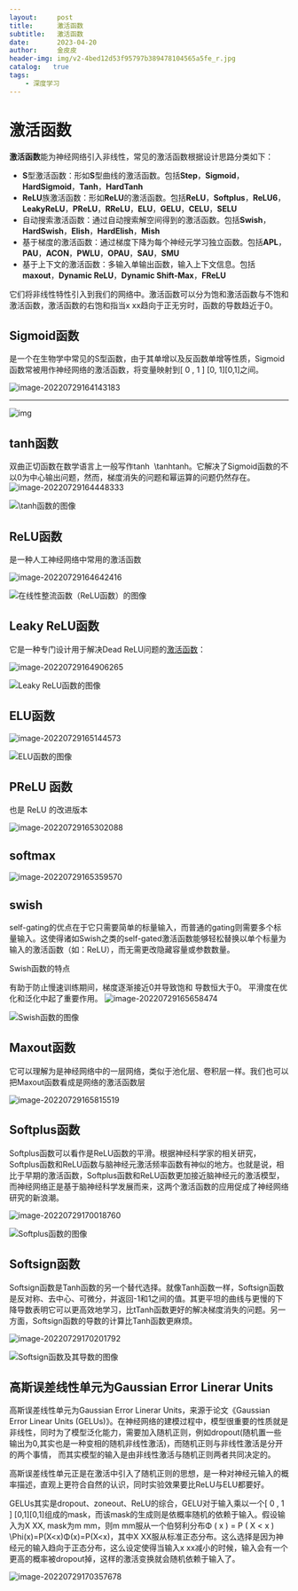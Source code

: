 ```yaml
---
layout:     post
title:      激活函数
subtitle:   激活函数
date:       2023-04-20
author:     金皮皮
header-img: img/v2-4bed12d53f95797b389478104565a5fe_r.jpg
catalog:   true
tags:
    - 深度学习
---
```

# 激活函数

**激活函数**能为神经网络引入非线性，常见的激活函数根据设计思路分类如下：

- **S**型激活函数：形如**S**型曲线的激活函数。包括**Step**，**Sigmoid**，**HardSigmoid**，**Tanh**，**HardTanh**
- **ReLU**族激活函数：形如**ReLU**的激活函数。包括**ReLU**，**Softplus**，**ReLU6**，**LeakyReLU**，**PReLU**，**RReLU**，**ELU**，**GELU**，**CELU**，**SELU**
- 自动搜索激活函数：通过自动搜索解空间得到的激活函数。包括**Swish**，**HardSwish**，**Elish**，**HardElish**，**Mish**
- 基于梯度的激活函数：通过梯度下降为每个神经元学习独立函数。包括**APL**，**PAU**，**ACON**，**PWLU**，**OPAU**，**SAU**，**SMU**
- 基于上下文的激活函数：多输入单输出函数，输入上下文信息。包括**maxout**，**Dynamic ReLU**，**Dynamic Shift-Max**，**FReLU**





它们将非线性特性引入到我们的网络中。激活函数可以分为饱和激活函数与不饱和激活函数，激活函数的右饱和指当x xx趋向于正无穷时，函数的导数趋近于0。



## Sigmoid函数

是一个在生物学中常见的S型函数，由于其单增以及反函数单增等性质，Sigmoid函数常被用作神经网络的激活函数，将变量映射到[ 0 , 1 ] [0, 1][0,1]之间。

![image-20220729164143183](激活函数.assets/image-20220729164143183.png)

****

![img](激活函数.assets/9e015fa8100a4bcf9c92b58e4d7ec21c.png)



## tanh函数

双曲正切函数在数学语言上一般写作tanh ⁡ \tanhtanh。它解决了Sigmoid函数的不以0为中心输出问题，然而，梯度消失的问题和幂运算的问题仍然存在。
![image-20220729164448333](激活函数.assets/image-20220729164448333.png)

![\tanh函数的图像](https://img-blog.csdnimg.cn/02407ef8fd9548cdb4cec668545e996d.png?x-oss-process=image/watermark,type_ZHJvaWRzYW5zZmFsbGJhY2s,shadow_50,text_Q1NETiBAdm9uICBOZXVtYW5u,size_20,color_FFFFFF,t_70,g_se,x_16)

## ReLU函数

是一种人工神经网络中常用的激活函数

![image-20220729164642416](激活函数.assets/image-20220729164642416.png)

![在线性整流函数（ReLU函数）的图像](https://img-blog.csdnimg.cn/071eabf41ba3426388d3e97480d1796d.png?x-oss-process=image/watermark,type_ZHJvaWRzYW5zZmFsbGJhY2s,shadow_50,text_Q1NETiBAdm9uICBOZXVtYW5u,size_20,color_FFFFFF,t_70,g_se,x_16)

## Leaky ReLU函数

它是一种专门设计用于解决Dead ReLU问题的[激活函数](https://so.csdn.net/so/search?q=激活函数&spm=1001.2101.3001.7020)：

![image-20220729164906265](激活函数.assets/image-20220729164906265.png)

![Leaky ReLU函数的图像](https://img-blog.csdnimg.cn/32a5a159be1b462884c10aded2768eca.png?x-oss-process=image/watermark,type_ZHJvaWRzYW5zZmFsbGJhY2s,shadow_50,text_Q1NETiBAdm9uICBOZXVtYW5u,size_20,color_FFFFFF,t_70,g_se,x_16)



## ELU函数

![image-20220729165144573](激活函数.assets/image-20220729165144573.png)

![ELU函数的图像](https://img-blog.csdnimg.cn/977a080accc14d2eb42282ba926ecd6b.png?x-oss-process=image/watermark,type_ZHJvaWRzYW5zZmFsbGJhY2s,shadow_50,text_Q1NETiBAdm9uICBOZXVtYW5u,size_20,color_FFFFFF,t_70,g_se,x_16)

## PReLU 函数

也是 ReLU 的改进版本

![image-20220729165302088](激活函数.assets/image-20220729165302088.png)



## softmax

![image-20220729165359570](激活函数.assets/image-20220729165359570.png)

## swish

self-gating的优点在于它只需要简单的标量输入，而普通的gating则需要多个标量输入。这使得诸如Swish之类的self-gated激活函数能够轻松替换以单个标量为输入的激活函数（如：ReLU），而无需更改隐藏容量或参数数量。

Swish函数的特点

有助于防止慢速训练期间，梯度逐渐接近0并导致饱和
导数恒大于0。
平滑度在优化和泛化中起了重要作用。
![image-20220729165658474](激活函数.assets/image-20220729165658474.png)

![Swish函数的图像](https://img-blog.csdnimg.cn/67fe546b690d4dfb8ccbf17cc5e45d3b.png?x-oss-process=image/watermark,type_ZHJvaWRzYW5zZmFsbGJhY2s,shadow_50,text_Q1NETiBAdm9uICBOZXVtYW5u,size_20,color_FFFFFF,t_70,g_se,x_16)

## Maxout函数

它可以理解为是神经网络中的一层网络，类似于池化层、卷积层一样。我们也可以把Maxout函数看成是网络的激活函数层

![image-20220729165815519](激活函数.assets/image-20220729165815519.png)

## Softplus函数

Softplus函数可以看作是ReLU函数的平滑。根据神经科学家的相关研究，Softplus函数和ReLU函数与脑神经元激活频率函数有神似的地方。也就是说，相比于早期的激活函数，Softplus函数和ReLU函数更加接近脑神经元的激活模型，而神经网络正是基于脑神经科学发展而来，这两个激活函数的应用促成了神经网络研究的新浪潮。

![image-20220729170018760](激活函数.assets/image-20220729170018760.png)

![Softplus函数的图像](https://img-blog.csdnimg.cn/c74c5ede6eca45bebe85f4aa32f676c6.png?x-oss-process=image/watermark,type_ZHJvaWRzYW5zZmFsbGJhY2s,shadow_50,text_Q1NETiBAdm9uICBOZXVtYW5u,size_20,color_FFFFFF,t_70,g_se,x_16)



## Softsign函数

Softsign函数是Tanh函数的另一个替代选择。就像Tanh函数一样，Softsign函数是反对称、去中心、可微分，并返回-1和1之间的值。其更平坦的曲线与更慢的下降导数表明它可以更高效地学习，比tTanh函数更好的解决梯度消失的问题。另一方面，Softsign函数的导数的计算比Tanh函数更麻烦。

![image-20220729170201792](激活函数.assets/image-20220729170201792.png)

![Softsign函数及其导数的图像](https://img-blog.csdnimg.cn/67201ca3751e4f81895a6b7503f473bc.png?x-oss-process=image/watermark,type_ZHJvaWRzYW5zZmFsbGJhY2s,shadow_50,text_Q1NETiBAdm9uICBOZXVtYW5u,size_20,color_FFFFFF,t_70,g_se,x_16)

## 高斯误差线性单元为Gaussian Error Linerar Units

高斯误差线性单元为Gaussian Error Linerar Units，来源于论文《Gaussian Error Linear Units (GELUs)》。在神经网络的建模过程中，模型很重要的性质就是非线性，同时为了模型泛化能力，需要加入随机正则，例如dropout(随机置一些输出为0,其实也是一种变相的随机非线性激活)，而随机正则与非线性激活是分开的两个事情， 而其实模型的输入是由非线性激活与随机正则两者共同决定的。

高斯误差线性单元正是在激活中引入了随机正则的思想，是一种对神经元输入的概率描述，直观上更符合自然的认识，同时实验效果要比ReLU与ELU都要好。

GELUs其实是dropout、zoneout、ReLU的综合，GELU对于输入乘以一个[ 0 , 1 ] [0,1][0,1]组成的mask，而该mask的生成则是依概率随机的依赖于输入。假设输入为X XX, mask为m mm，则m mm服从一个伯努利分布Φ ( x ) = P ( X < x ) \Phi(x)=P(X<x)Φ(x)=P(X<x)，其中X XX服从标准正态分布。这么选择是因为神经元的输入趋向于正态分布，这么设定使得当输入x xx减小的时候，输入会有一个更高的概率被dropout掉，这样的激活变换就会随机依赖于输入了。

![image-20220729170357678](激活函数.assets/image-20220729170357678.png)

